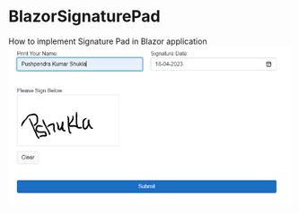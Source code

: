 # BlazorSignaturePad
How to implement Signature Pad in Blazor application
![](BlazorSignatureJS/wwwroot/Images/SignaturePad.PNG)
